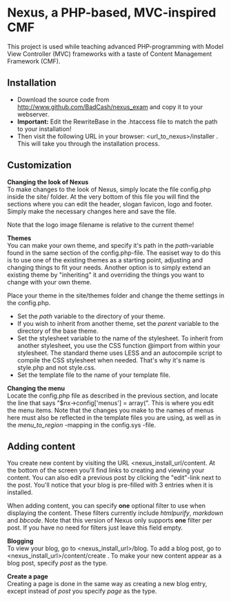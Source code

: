 Nexus, a PHP-based, MVC-inspired CMF
====================================

This project is used while teaching advanced PHP-programming with Model View Controller (MVC)
frameworks with a taste of Content Management Framework (CMF). 


Installation
------------

* Download the source code from http://www.github.com/BadCash/nexus_exam and copy it to your webserver.  
* **Important:** Edit the RewriteBase in the .htaccess file to match the path to your installation!  
* Then visit the following URL in your browser: <url_to_nexus>/installer . This will take you through the installation process.


Customization
-------------

**Changing the look of Nexus**  
To make changes to the look of Nexus, simply locate the file config.php inside the site/ folder.
At the very bottom of this file you will find the sections where you can edit the header, slogan
favicon, logo and footer. Simply make the necessary changes here and save the file.

Note that the logo image filename is relative to the current theme!


**Themes**  
You can make your own theme, and specify it's path in the *path*-variable found in the
same section of the config.php-file. The easiset way to do this is to use one of the existing themes
as a starting point, adjusting and changing things to fit your needs. Another option is to simply extend
an existing theme by "inheriting" it and overriding the things you want to change with your own theme.

Place your theme in the site/themes folder and change the theme settings in the config.php. 

* Set the *path* variable to the directory of your theme.  
* If you wish to inherit from another theme, set the *parent* variable to the directory of the base theme.  
* Set the stylesheet variable to the name of the stylesheet. To inherit from another stylesheet, you use 
the CSS function @import from within your stylesheet. The standard theme uses LESS and an autocompile script 
to compile the CSS stylesheet when needed. That's why it's name is style.php and not style.css.   
* Set the template file to the name of your template file.


**Changing the menu**  
Locate the config.php file as described in the previous section, and locate the line that says
"$nx->config['menus'] = array(". This is where you edit the menu items. Note that the changes you make to the names of
menus here must also be reflected in the template files you are using, as well as in the *menu_to_region* -mapping in the
config.sys -file.



Adding content
--------------

You create new content by visiting the URL <nexus_install_url/content. At the bottom of the screen you'll 
find links to creating and viewing your content. You can also edit a previous post by clicking the "edit"-link 
next to the post. You'll notice that your blog is pre-filled with 3 entries when it is installed.

When adding content, you can specify **one** optional filter to use when displaying the content. These filters
currently include *htmlpurify*, *markdown* and *bbcode*. Note that this version of Nexus only supports **one** filter
per post. If you have no need for filters just leave this field empty.

**Blogging**  
To view your blog, go to <nexus_install_url>/blog. 
To add a blog post, go to <nexus_install_url>/content/create . To make your new content appear as a blog post,
specify *post* as the type.


**Create a page**  
Creating a page is done in the same way as creating a new blog entry, except instead of *post* you specify
*page* as the type.